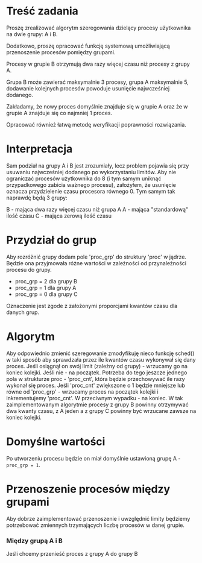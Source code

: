 # Treść zadania

Proszę zrealizować algorytm szeregowania dzielący procesy użytkownika na dwie grupy: A i B. 

Dodatkowo, proszę opracować funkcję systemową umożliwiającą przenoszenie procesów pomiędzy grupami.

Procesy w grupie B otrzymują dwa razy więcej czasu niż procesy z grupy A. 

Grupa B może zawierać maksymalnie 3 procesy, grupa A maksymalnie 5, dodawanie kolejnych procesów powoduje usunięcie najwcześniej dodanego. 

Zakładamy, że nowy proces domyślnie znajduje się w grupie A oraz że w grupie A znajduje się co najmniej 1 proces. 

Opracować również łatwą metodę weryfikacji poprawności rozwiązania.

# Interpretacja

Sam podział na grupy A i B jest zrozumiały, lecz problem pojawia się przy usuwaniu najwcześniej dodanego po wykorzystaniu limitów.
Aby nie ograniczać procesów użytkownika do 8 (i tym samym uniknąć przypadkowego zabicia ważnego procesu), założyłem, że usunięcie 
oznacza przydzielenie czasu procesora równego 0. Tym samym tak naprawdę będą 3 grupy:

B - mająca dwa razy więcej czasu niż grupa A
A - mająca "standardową" ilość czasu
C - mająca zerową ilość czasu

# Przydział do grup

Aby rozróżnić grupy dodam pole 'proc_grp' do struktury 'proc' w jądrze. Będzie ona przyjmowała różne wartości w zależności od przynależności
procesu do grupy.

- proc_grp = 2 dla grupy B
- proc_grp = 1 dla grupy A
- proc_grp = 0 dla grupy C

Oznaczenie jest zgode z założonymi proporcjami kwantów czasu dla danych grup.

# Algorytm

Aby odpowiednio zmienić szeregowanie zmodyfikuję nieco funkcję sched() w taki sposób aby sprawdzała przez ile kwantów czasu wykonywał się dany proces.
Jeśli osiągnął on swój limit (zależny od grupy) - wrzucamy go na koniec kolejki. Jeśli nie - na początek.
Potrzeba do tego jeszcze jednego pola w strukturze proc - 'proc_cnt', która będzie przechowywać ile razy wykonał się proces.
Jeśli 'proc_cnt' zwiększone o 1 będzie mniejsze lub równe od 'proc_grp' - wrzucamy proces na początek kolejki i inkrementujemy 'proc_cnt'.
W przeciwnym wypadku - na koniec.
W tak zaimplementowanym algorytmie procesy z grupy B powinny otrzymywać dwa kwanty czasu, z A jeden a z grupy C powinny być wrzucane zawsze na koniec kolejki.

# Domyślne wartości

Po utworzeniu procesu będzie on miał domyślnie ustawioną grupę A - `proc_grp = 1`.

# Przenoszenie procesów między grupami

Aby dobrze zaimplementować przenoszenie i uwzględnić limity będziemy potrzebować zmiennych trzymających liczbę procesów w danej grupie.

### Między grupą A i B

Jeśli chcemy przenieść proces z grupy A do grupy B 

